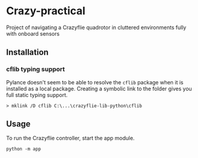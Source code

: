# Crazy-practical

Project of navigating a Crazyflie quadrotor in cluttered environments fully with onboard sensors

## Installation

### cflib typing support

Pylance doesn't seem to be able to resolve the `cflib` package when it is installed as a local package. Creating a symbolic link to the folder gives you full static typing support.

```batch
> mklink /D cflib C:\...\crazyflie-lib-python\cflib
```

## Usage

To run the Crazyflie controller, start the app module.

```
python -m app
```
